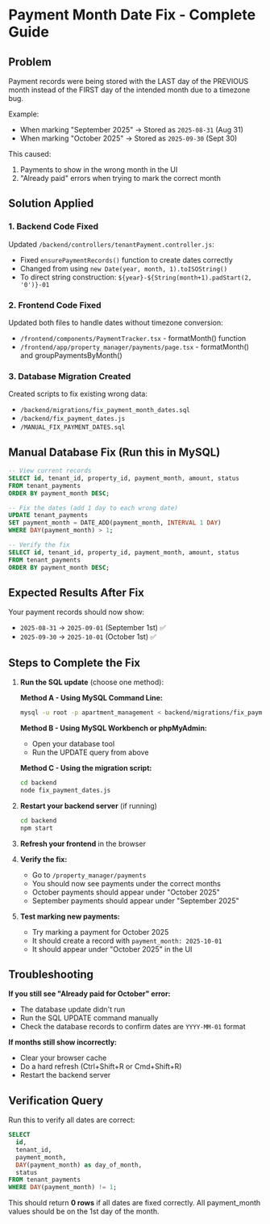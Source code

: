 # Payment Month Date Fix - Complete Guide

## Problem
Payment records were being stored with the LAST day of the PREVIOUS month instead of the FIRST day of the intended month due to a timezone bug.

Example:
- When marking "September 2025" → Stored as `2025-08-31` (Aug 31)
- When marking "October 2025" → Stored as `2025-09-30` (Sept 30)

This caused:
1. Payments to show in the wrong month in the UI
2. "Already paid" errors when trying to mark the correct month

## Solution Applied

### 1. Backend Code Fixed
Updated `/backend/controllers/tenantPayment.controller.js`:
- Fixed `ensurePaymentRecords()` function to create dates correctly
- Changed from using `new Date(year, month, 1).toISOString()` 
- To direct string construction: `${year}-${String(month+1).padStart(2, '0')}-01`

### 2. Frontend Code Fixed
Updated both files to handle dates without timezone conversion:
- `/frontend/components/PaymentTracker.tsx` - formatMonth() function
- `/frontend/app/property_manager/payments/page.tsx` - formatMonth() and groupPaymentsByMonth()

### 3. Database Migration Created
Created scripts to fix existing wrong data:
- `/backend/migrations/fix_payment_month_dates.sql`
- `/backend/fix_payment_dates.js`
- `/MANUAL_FIX_PAYMENT_DATES.sql`

## Manual Database Fix (Run this in MySQL)

```sql
-- View current records
SELECT id, tenant_id, property_id, payment_month, amount, status 
FROM tenant_payments 
ORDER BY payment_month DESC;

-- Fix the dates (add 1 day to each wrong date)
UPDATE tenant_payments 
SET payment_month = DATE_ADD(payment_month, INTERVAL 1 DAY)
WHERE DAY(payment_month) > 1;

-- Verify the fix
SELECT id, tenant_id, property_id, payment_month, amount, status 
FROM tenant_payments 
ORDER BY payment_month DESC;
```

## Expected Results After Fix

Your payment records should now show:
- `2025-08-31` → `2025-09-01` (September 1st) ✅
- `2025-09-30` → `2025-10-01` (October 1st) ✅

## Steps to Complete the Fix

1. **Run the SQL update** (choose one method):
   
   **Method A - Using MySQL Command Line:**
   ```bash
   mysql -u root -p apartment_management < backend/migrations/fix_payment_month_dates.sql
   ```
   
   **Method B - Using MySQL Workbench or phpMyAdmin:**
   - Open your database tool
   - Run the UPDATE query from above
   
   **Method C - Using the migration script:**
   ```bash
   cd backend
   node fix_payment_dates.js
   ```

2. **Restart your backend server** (if running)
   ```bash
   cd backend
   npm start
   ```

3. **Refresh your frontend** in the browser

4. **Verify the fix:**
   - Go to `/property_manager/payments`
   - You should now see payments under the correct months
   - October payments should appear under "October 2025"
   - September payments should appear under "September 2025"

5. **Test marking new payments:**
   - Try marking a payment for October 2025
   - It should create a record with `payment_month: 2025-10-01`
   - It should appear under "October 2025" in the UI

## Troubleshooting

**If you still see "Already paid for October" error:**
- The database update didn't run
- Run the SQL UPDATE command manually
- Check the database records to confirm dates are `YYYY-MM-01` format

**If months still show incorrectly:**
- Clear your browser cache
- Do a hard refresh (Ctrl+Shift+R or Cmd+Shift+R)
- Restart the backend server

## Verification Query

Run this to verify all dates are correct:
```sql
SELECT 
  id,
  tenant_id,
  payment_month,
  DAY(payment_month) as day_of_month,
  status
FROM tenant_payments
WHERE DAY(payment_month) != 1;
```

This should return **0 rows** if all dates are fixed correctly.
All payment_month values should be on the 1st day of the month.

